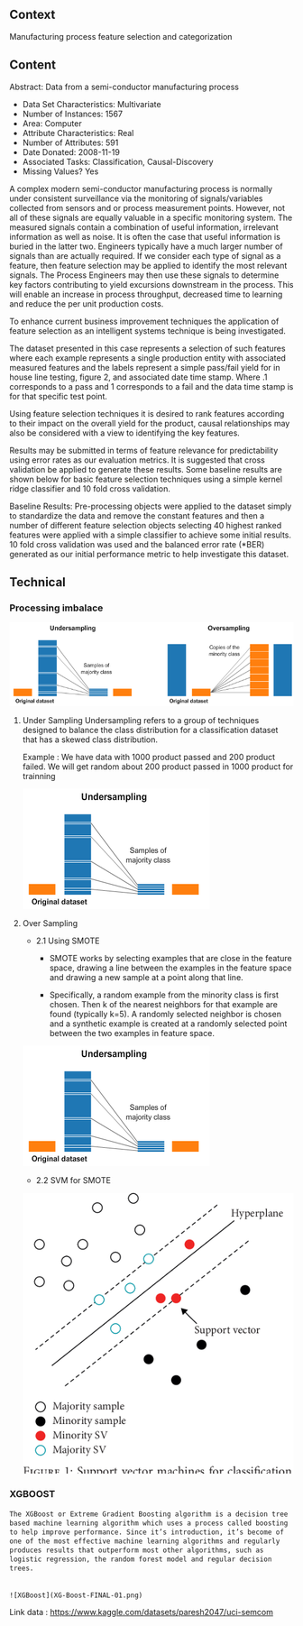 ## **Context**

Manufacturing process feature selection and categorization

## **Content**
Abstract: Data from a semi-conductor manufacturing process

*  Data Set Characteristics: Multivariate
*  Number of Instances: 1567
*  Area: Computer
*  Attribute Characteristics: Real
*  Number of Attributes: 591
*  Date Donated: 2008-11-19
*  Associated Tasks: Classification, Causal-Discovery
*  Missing Values? Yes

A complex modern semi-conductor manufacturing process is normally under consistent
surveillance via the monitoring of signals/variables collected from sensors and or
process measurement points. However, not all of these signals are equally valuable
in a specific monitoring system. The measured signals contain a combination of
useful information, irrelevant information as well as noise. It is often the case
that useful information is buried in the latter two. Engineers typically have a
much larger number of signals than are actually required. If we consider each type
of signal as a feature, then feature selection may be applied to identify the most
relevant signals. The Process Engineers may then use these signals to determine key
factors contributing to yield excursions downstream in the process. This will
enable an increase in process throughput, decreased time to learning and reduce the
per unit production costs.

To enhance current business improvement techniques the application of feature
selection as an intelligent systems technique is being investigated.

The dataset presented in this case represents a selection of such features where
each example represents a single production entity with associated measured
features and the labels represent a simple pass/fail yield for in house line
testing, figure 2, and associated date time stamp. Where .1 corresponds to a pass
and 1 corresponds to a fail and the data time stamp is for that specific test
point.

Using feature selection techniques it is desired to rank features according to
their impact on the overall yield for the product, causal relationships may also be
considered with a view to identifying the key features.

Results may be submitted in terms of feature relevance for predictability using
error rates as our evaluation metrics. It is suggested that cross validation be
applied to generate these results. Some baseline results are shown below for basic
feature selection techniques using a simple kernel ridge classifier and 10 fold
cross validation.

Baseline Results: Pre-processing objects were applied to the dataset simply to
standardize the data and remove the constant features and then a number of
different feature selection objects selecting 40 highest ranked features were
applied with a simple classifier to achieve some initial results. 10 fold cross
validation was used and the balanced error rate (*BER) generated as our initial
performance metric to help investigate this dataset.
## **Technical**

### Processing imbalace
![Under and Over Sampling](Under_over_sampling.png)
1. Under Sampling
    Undersampling refers to a group of techniques designed to balance the class distribution for a classification dataset that has a skewed class distribution.

    Example : We have data with 1000 product passed and 200 product failed. We will get random about 200 product passed in 1000 product for trainning 

    ![Under Sampling](under_sampling.png)
2. Over Sampling
    * 2.1 Using SMOTE
      * SMOTE works by selecting examples that are close in the feature space, drawing a line between the examples in the feature space and drawing a new sample at a point along that line.
    
      * Specifically, a random example from the minority class is first chosen. Then k of the nearest neighbors for that example are found (typically k=5). A randomly selected neighbor is chosen and a synthetic example is created at a randomly selected point between the two examples in feature space.

    ![SMOTE](under_sampling.png)
    
    * 2.2 SVM for SMOTE
    
    ![SVM FOR SMOTE](SVMSMOTE.png)

### XGBOOST
    
    The XGBoost or Extreme Gradient Boosting algorithm is a decision tree based machine learning algorithm which uses a process called boosting to help improve performance. Since it’s introduction, it’s become of one of the most effective machine learning algorithms and regularly produces results that outperform most other algorithms, such as logistic regression, the random forest model and regular decision trees.


    ![XGBoost](XG-Boost-FINAL-01.png)

Link data : https://www.kaggle.com/datasets/paresh2047/uci-semcom